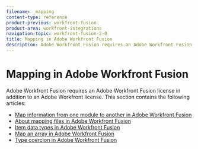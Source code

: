 ```yaml
---
filename: _mapping
content-type: reference
product-previous: workfront-fusion
product-area: workfront-integrations
navigation-topic: workfront-fusion-2-0
title: Mapping in Adobe Workfront Fusion
description: Adobe Workfront Fusion requires an Adobe Workfront Fusion license in addition to an Adobe Workfront license.
---
```


# Mapping in Adobe Workfront Fusion

Adobe Workfront Fusion requires an Adobe Workfront Fusion license in addition to an Adobe Workfront license.
This section contains the following articles:

* [Map information from one module to another in Adobe Workfront Fusion](../../workfront-fusion/mapping/map-information-between-modules.md) 
* [About mapping files in Adobe Workfront Fusion](../../workfront-fusion/mapping/about-mapping-files.md) 
* [Item data types in Adobe Workfront Fusion](../../workfront-fusion/mapping/item-data-types.md) 
* [Map an array in Adobe Workfront Fusion](../../workfront-fusion/mapping/map-an-array.md) 
* [Type coercion in Adobe Workfront Fusion](../../workfront-fusion/mapping/type-coercion.md)


